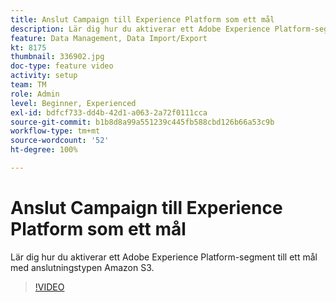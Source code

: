 ```yaml
---
title: Anslut Campaign till Experience Platform som ett mål
description: Lär dig hur du aktiverar ett Adobe Experience Platform-segment till ett mål med anslutningstypen Amazon S3.
feature: Data Management, Data Import/Export
kt: 8175
thumbnail: 336902.jpg
doc-type: feature video
activity: setup
team: TM
role: Admin
level: Beginner, Experienced
exl-id: bdfcf733-dd4b-42d1-a063-2a72f0111cca
source-git-commit: b1b8d8a99a551239c445fb588cbd126b66a53c9b
workflow-type: tm+mt
source-wordcount: '52'
ht-degree: 100%

---
```


# Anslut Campaign till Experience Platform som ett mål

Lär dig hur du aktiverar ett Adobe Experience Platform-segment till ett mål med anslutningstypen Amazon S3.

>[!VIDEO](https://video.tv.adobe.com/v/336902?quality=12&learn=on)
